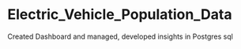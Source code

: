 # Electric_Vehicle_Population_Data
Created Dashboard and managed, developed insights in Postgres sql
